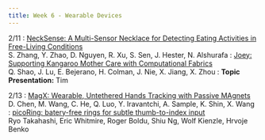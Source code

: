 ```yaml
---
title: Week 6 - Wearable Devices
---
```



2/11
: [NeckSense: A Multi-Sensor Necklace for Detecting Eating Activities in Free-Living Conditions](https://dl.acm.org/doi/abs/10.1145/3397313)<br />S. Zhang, Y. Zhao, D. Nguyen, R. Xu, S. Sen, J. Hester, N. Alshurafa
: [Joey: Supporting Kangaroo Mother Care with Computational Fabrics](https://dl.acm.org/doi/abs/10.1145/3643832.3661867)<br />Q. Shao, J. Lu, E. Bejerano, H. Colman, J. Nie, X. Jiang, X. Zhou
: **Topic Presentation:** Tim

2/13
: [MagX: Wearable, Untethered Hands Tracking with Passive MAgnets](https://theisclab.com/docs/2021_MobiCom_MagX_Chen.pdf)<br /> D. Chen, M. Wang, C. He, Q. Luo, Y. Iravantchi, A. Sample, K. Shin, X. Wang
: [picoRing: batery-free rings for subtle thumb-to-index input](https://dl.acm.org/doi/10.1145/3654777.3676365) <br /> Ryo Takahashi, Eric Whitmire, Roger Boldu, Shiu Ng, Wolf Kienzle, Hrvoje Benko
